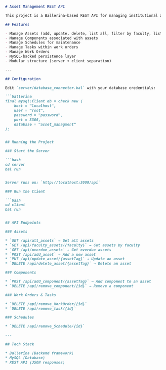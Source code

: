 ```markdown
# Asset Management REST API

This project is a Ballerina-based REST API for managing institutional assets such as laboratory equipment, vehicles, etc. It connects to a MySQL database for persistence and provides CRUD operations for assets, components, schedules, work orders, and tasks.

## Features

- Manage Assets (add, update, delete, list all, filter by faculty, list overdue)
- Manage Components associated with assets
- Manage Schedules for maintenance
- Manage Tasks within work orders
- Manage Work Orders
- MySQL-backed persistence layer
- Modular structure (server + client separation)

---

## Configuration

Edit `server/database_connector.bal` with your database credentials:

```ballerina
final mysql:Client db = check new (
    host = "localhost",
    user = "root",
    password = "password",
    port = 3306,
    database = "asset_managment"
);


## Running the Project

### Start the Server

```bash
cd server
bal run


Server runs on: `http://localhost:3000/api`

### Run the Client

```bash
cd client
bal run


## API Endpoints

### Assets

* `GET /api/all_assets` → Get all assets
* `GET /api/faculty_assets/{faculty}` → Get assets by faculty
* `GET /api/overdue_assets` → Get overdue assets
* `POST /api/add_asset` → Add a new asset
* `PUT /api/update_asset/{assetTag}` → Update an asset
* `DELETE /api/delete_asset/{assetTag}` → Delete an asset

### Components

* `POST /api/add_component/{assetTag}` → Add component to an asset
* `DELETE /api/remove_component/{id}` → Remove a component

### Work Orders & Tasks

* `DELETE /api/remove_WorkOrder/{id}`
* `DELETE /api/remove_task/{id}`

### Schedules

* `DELETE /api/remove_Schedule/{id}`

---

## Tech Stack

* Ballerina (Backend framework)
* MySQL (Database)
* REST API (JSON responses)

```

